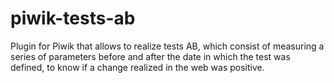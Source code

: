 # piwik-tests-ab
Plugin for Piwik that allows to realize tests AB, which consist of measuring a series of parameters before and after the date in which the test was defined, to know if a change realized in the web was positive.
